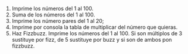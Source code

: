 1. Imprime los números del 1 al 100.
2. Suma de los números del 1 al 100.
3. Imprime los número pares del 1 al 20;
4. Imprime por consola la tabla de multiplicar del número que quieras.
5. Haz Fizzbuzz. Imprime los números del 1 al 100. Si son múltiplos de 3 sustituye por fizz, de 5 sustituye por buzz y si son de ambos pon fizzbuzz.